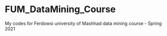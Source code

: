 # FUM_DataMining_Course
My codes for Ferdowsi university of Mashhad data mining course - Spring 2021
